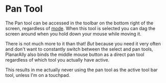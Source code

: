 # Pan Tool

The Pan tool can be accessed in the toolbar on the bottom right of the screen, regardless of [mode](/docs/tools-overview/#tools-and-modes).
When this tool is selected you can dag the screen around when you hold down your mouse while moving it.

There is not much more to it than that! *But* because you need it very often and don't want to constantly switch between the select and pan tools, PlanarAlly also binds the middle mouse button as a direct pan tool regardless of which tool you actually have active.

This results in me actually never using the pan tool as the active tool bar tool, unless I'm on a touchpad.
